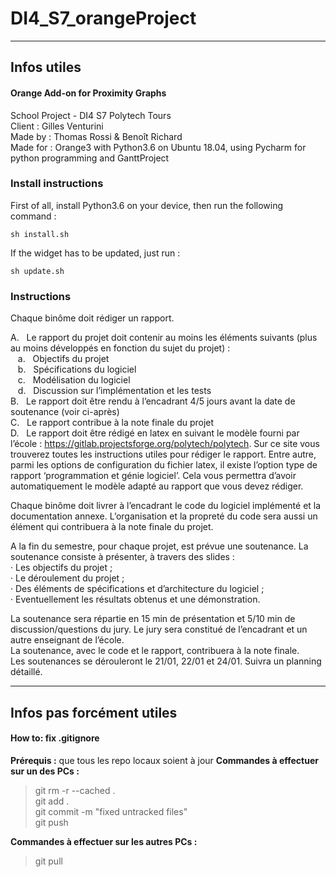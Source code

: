 DI4_S7_orangeProject
====================

----------
Infos utiles
-------------
#### Orange Add-on for Proximity Graphs
School Project - DI4 S7 Polytech Tours<br />
Client : Gilles Venturini<br />
Made by : Thomas Rossi & Benoît Richard<br />
Made for : Orange3 with Python3.6 on Ubuntu 18.04, using Pycharm for python programming and GanttProject

### Install instructions
First of all, install Python3.6 on your device, then run the following command :
```
sh install.sh
```

If the widget has to be updated, just run :
```
sh update.sh
```


### Instructions
Chaque binôme doit rédiger un rapport.<br />

A.&nbsp;&nbsp;&nbsp;Le rapport du projet doit contenir au moins les éléments suivants (plus au moins développés en fonction du sujet du projet) :<br />
&nbsp;&nbsp;&nbsp;a.&nbsp;&nbsp;&nbsp;Objectifs du projet<br />
&nbsp;&nbsp;&nbsp;b.&nbsp;&nbsp;&nbsp;Spécifications du logiciel<br />
&nbsp;&nbsp;&nbsp;c.&nbsp;&nbsp;&nbsp;Modélisation du logiciel<br />
&nbsp;&nbsp;&nbsp;d.&nbsp;&nbsp;&nbsp;Discussion sur l’implémentation et les tests<br />
B.&nbsp;&nbsp;&nbsp;Le rapport doit être rendu à l’encadrant 4/5 jours avant la date de soutenance (voir ci-après)<br />
C.&nbsp;&nbsp;&nbsp;Le rapport contribue à la note finale du projet<br />
D.&nbsp;&nbsp;&nbsp;Le rapport doit être rédigé en latex en suivant le modèle fourni par l’école : https://gitlab.projectsforge.org/polytech/polytech. Sur ce site vous trouverez toutes les instructions utiles pour rédiger le rapport. Entre autre, parmi les options de configuration du fichier latex, il existe l’option type de rapport ‘programmation et génie logiciel’. Cela vous permettra d’avoir automatiquement le modèle adapté au rapport que vous devez rédiger.<br />

Chaque binôme doit livrer à l’encadrant le code du logiciel implémenté et la documentation annexe. L’organisation et la propreté du code sera aussi un élément qui contribuera à la note finale du projet.<br />

A la fin du semestre, pour chaque projet, est prévue une soutenance. La soutenance consiste à présenter, à travers des slides :<br />
· Les objectifs du projet ;<br />
· Le déroulement du projet ;<br />
· Des éléments de spécifications et d’architecture du logiciel ;<br />
· Eventuellement les résultats obtenus et une démonstration.<br />

La soutenance sera répartie en 15 min de présentation et 5/10 min de discussion/questions du jury. Le jury sera constitué de l’encadrant et un autre enseignant de l’école.<br />
La soutenance, avec le code et le rapport, contribuera à la note finale.<br />
Les soutenances se dérouleront le 21/01, 22/01 et 24/01. Suivra un planning détaillé.

----------
Infos pas forcément utiles
-------------
#### How to: fix .gitignore

**Prérequis :** que tous les repo locaux soient à jour
**Commandes à effectuer sur un des PCs :**
> git rm -r --cached .<br />
> git add .<br />
> git commit -m "fixed untracked files"<br />
> git push<br />

**Commandes à effectuer sur les autres PCs :**
> git pull
